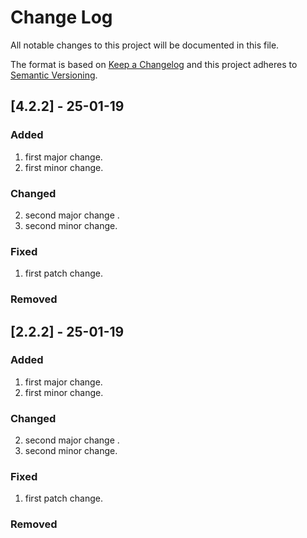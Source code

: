 # Change Log
All notable changes to this project will be documented in this file.

The format is based on [Keep a Changelog](http://keepachangelog.com/)
and this project adheres to [Semantic Versioning](http://semver.org/).


## [4.2.2] - 25-01-19
### Added
1. first major change.
1. first minor change.
### Changed
2. second major change .
2. second minor change.
### Fixed
1. first patch change.
### Removed

## [2.2.2] - 25-01-19
### Added
1. first major change.
1. first minor change.
### Changed
2. second major change .
2. second minor change.
### Fixed
1. first patch change.
### Removed

